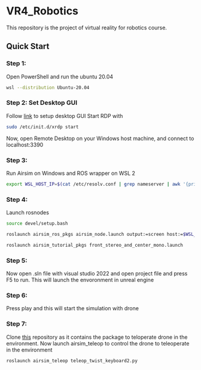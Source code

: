 # VR4_Robotics
This repository is the project of virtual reality for robotics course.
## Quick Start
### Step 1:
Open PowerShell and run the ubuntu 20.04
```bash
wsl --distribution Ubuntu-20.04
```
### Step 2: Set Desktop GUI
Follow [link](https://hub.tcno.co/windows/wsl/desktop-gui/) to setup desktop GUI
Start RDP with
```bash
sudo /etc/init.d/xrdp start
```
Now, open Remote Desktop on your Windows host machine, and connect to localhost:3390
### Step 3: 
Run Airsim on Windows and ROS wrapper on WSL 2
```bash
export WSL_HOST_IP=$(cat /etc/resolv.conf | grep nameserver | awk '{print $2}')
```
### Step 4:
Launch rosnodes 
```bash
source devel/setup.bash
```
```bash
roslaunch airsim_ros_pkgs airsim_node.launch output:=screen host:=$WSL_HOST_IP
```
```bash
roslaunch airsim_tutorial_pkgs front_stereo_and_center_mono.launch
```
### Step 5:
Now open .sln file with visual studio 2022 and open project file and press F5 to run. This will launch the envoronment in unreal engine 
### Step 6: 
Press play and this will start the simulation with drone
### Step 7:
Clone [this](https://github.com/DarekLin/AS_RoS_Teleop.git) repository as it contains the package to teloperate drone in the environment. 
Now launch airsim_teleop to control the drone to teleoperate in the environment 
```bash
roslaunch airsim_teleop teleop_twist_keyboard2.py
```
